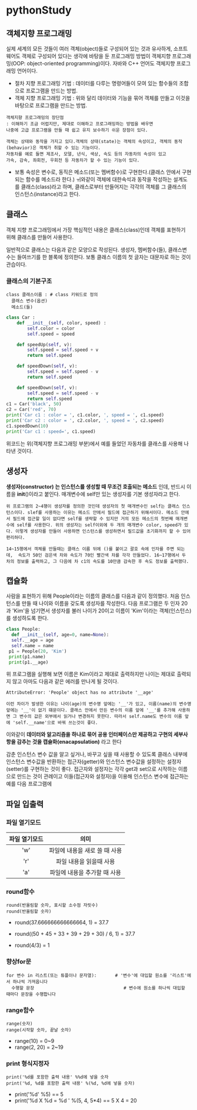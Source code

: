 # pythonStudy


## 객체지향 프로그래밍
실제 세계의 모든 것들이 여러 객체(object)들로 구성되어 있는 것과 유사하게, 소프트 웨어도 객체로 구성되어 있다는 생각에 바탕을 둔 프로그래밍 방법이 객체지향 프로그래밍(OOP: object-oriented programming)이다. 자바와 C++ 언어도 객체지향 프로그래밍 언어이다.

* 절차 지향 프로그래밍 기법 : 데이터를 다루는 명령어들이 모여 있는 함수들의 조합으로 프로그램을 만드는 방법.
* 객체 지향 프로그래밍 기법 : 위와 달리 데이터와 기능을 묶어 객체를 만들고 이것을 바탕으로 프로그램을 만드는 방법.
```
객체지향 프로그래밍의 장단점
: 이해하기 조금 어렵지만, 제대로 이해하고 프로그래밍하는 방법을 배우면 
나중에 고급 프로그램을 만들 때 쉽고 유지 보수하기 쉬운 장점이 있다.
```
```
객체는 상태와 동작을 가지고 있다.객체의 상태(state)는 객체의 속성이고, 객체의 동작(behavior)은 객체가 취할 수 있는 기능이다.
자동차를 예로 들면 제조사, 모델, 년식, 색상, 속도 등의 자동차의 속성이 있고
가속, 감속, 좌회전, 우회전 등 자동차가 할 수 있는 기능이 있다.
```
* 보통 속성은 변수로, 동직은 메소드(또는 멤버함수)로 구현한다.(클래스 안에서 구현되는 함수를 메소드라 한다.) ㅟ와같이 객체에 대한속석과 동작을 작성하는 설계도를 클래스(class)라고 하며, 클래스로부터 만들어지는 각각의 객체를 그 클래스의 인스턴스(instance)라고 한다.


## 클래스
객체 지향 프로그래밍에서 가장 핵심적인 내용은 클래스(class)인데 객체를 표현하기 위해 클래스를 만들어 사용한다.

일반적으로 클래스는 다음과 같은 모양으로 작성된다. 생성자, 멤버함수(들), 클래스변수는 들여쓰기를 한 블록에 정의한다.
보통 클래스 이름의 첫 글자는 대문자로 하는 것이 관습이다. 
### 클래스의 기본구조
```
class 클래스이름 : # class 키워드로 정의
  클래스 변수(옵션)
  메소드(들)
```
```python
class Car :
    def __init__(self, color, speed) :
        self.color = color
        self.speed = speed

    def speedUp(self, v):
        self.speed = self.speed + v
        return self.speed

    def speedDown(self, v):
        self.speed = self.speed - v
        return self.speed

    def speedDown(self, v):
        self.speed = self.speed - v
        return self.speed
c1 = Car('black', 50)
c2 = Car('red', 70)
print('Car c1 : color = ', c1.color, ', speed = ', c1.speed)
print('Car c2 : color = ', c2.color, ', speed = ', c2.speed)
c1.speedDown(10)
print('Car c1 : speed=', c1.speed)
```
위코드는 위(객체지향 프로그래밍 부분)에서 예를 들었던 자동차를 클래스를 사용해 나타낸 것이다.

## 생성자
__**생성자(constructor)** 는 인스턴스를 생성할 때 무조건 호출되는 메소드__ 인데, 반드시 이름을 __init__()이라고 붙인다. 매개변수에 self만 있는 생성자를 기본 생성자라고 한다.
```
위 프로그램의 2~4행이 생성자를 정의한 것인데 생성자의 첫 매개변수인 self는 클래스 인스턴스이다. slef를 사용하는 이유는 메소드 안에서 필드에 접근하기 위해서이다. 메소드 안에서 필드에 접근할 일이 없다면 self를 생략할 수 있지만 거의 모든 메소드의 첫번째 매개변수에 self를 사용한다. 위의 생성자는 self이외에 두 개의 매개변수 color, speed가 있다. 이렇게 생성자를 만들어 사용하면 인스턴스를 생성하면서 필드값을 초기화까지 할 수 있어 편리하다.

14~15행에서 객체를 만들때는 클래스 이름 뒤에 ()를 붙이고 괄호 속에 인자를 주면 되는데,  속도가 50인 검은색 차와 속도가 70인 빨간색 차를 각각 만들었다. 16~17행에서 두 차의 정보를 출력하고, 그 다음에 차 c1의 속도를 10만큼 감속한 후 속도 정보를 출력했다.
```
## 캡슐화
사람을 표현하기 위해 People이라는 이름의 클래스를 다음과 같이 정의했다. 처음 인스턴스를 만들 때 나이와 이름을 갖도록 생성자를 작성한다. 다음 프로그램은 두 인자 20과 'Kim'을 넘기면서 생성자를 불러 나이가 20이고 이름이 'Kim'이라는 객체(인스턴스)를 생성하도록 한다.
```python
class People:
  def __init__(self, age=0, name=None):
  self.__age = age
  self.name = name
 p1 = People(20, 'Kim')
 print(p1.name)
 print(p1.__age)
 ```
 위 프로그램을 실행해 보면 이름은 Kim이라고 제대로 출력하지만 나이는 제대로 출력되지 않고 아마도 다음과 같은 에러를 만나게 될 것이다.
 ```
 AttributeError: 'People' object has no attribute '__age' 
 ```
 ```
 이런 차이가 발생한 이유는 나이(age)의 변수명 앞에는 '__'가 있고, 이름(name)의 변수명 앞에는 '__'이 없기 떄문이다. 클래스 안에서 만든 변수의 이름 앞에 '__'를 추가해 사용하면 그 변수의 값은 외부에서 읽거나 변경하지 못한다. 따라서 self.name도 변수의 이름 앞에 'self.__name'으로 바꿔 쓰는것이 좋다.
``` 
이와같이 **데이터와 알고리즘을 하나로 묶어 공용 인터페이스만 제공하고 구현의 세부사항을 감추는 것을 캡슐화(enacapsulation)** 라고 한다

감춘 인스턴스 변수 값을 알고 싶거나, 바꾸고 싶을 때 사용할 수 있도록 클래스 내부에 인스턴스 변수값을 반환하는 접근자(getter)와 인스턴스 변수값을 설정하는 설정자(setter)를 구현하는 것이 좋다. 접근자와 설정자는 각각 get과 set으로 시작하는 이름으로 만드는 것이 관례이고 이들(접근자와 설정자)을 이용해 인스턴스 변수에 접근하는 예를 다음 프로그램에 


## 파일 입출력

### 파일 열기모드
|파일 열기모드|의미|
|:------------:|:---:|
|'w'|파일에 내용을 새로 쓸 때 사용|
|'r'|파일 내용을 읽을때 사용|
|'a'|파일에 내용을 추가할 때 사용|





### round함수
```
round(반올림할 숫자, 표시할 소수점 자릿수)
round(반올림할 숫자)
```
- round(37.666666666666664, 1) = 37.7
- round((50 + 45 + 33 + 39 + 29 + 30) / 6, 1) = 37.7

- round(4/3) = 1

### 향상for문
```
for 변수 in 리스트(또는 튜플이나 문자열):       # '변수'에 대입할 원소를 '리스트'에서 하나씩 가져옵니다
  수행할 문장                                  # 변수에 원소를 하나씩 대입할 때마다 문장을 수행합니다
```

### range함수
```
range(숫자)
range(시작할 숫자, 끝날 숫자)
```
- range(10) = 0~9
- range(2, 20) = 2~19

### print 형식지정자
```
print('%d를 포함한 출력 내용' %%d에 넣을 숫자
print('%d, %d를 포함한 출력 내용' %(%d, %d에 넣을 숫자)
```
- print('%d' %5) == 5
- print('%d X %d = %d ' %(5, 4, 5*4) == 5 X 4 = 20


















